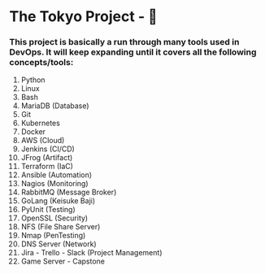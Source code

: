 # The Tokyo Project - 🗼

### This project is basically a run through many tools used in DevOps. It will keep expanding until it covers all the following concepts/tools:

1. Python
2. Linux
3. Bash 
4. MariaDB (Database)
5. Git
6. Kubernetes
7. Docker
8. AWS (Cloud)
9. Jenkins (CI/CD)
10. JFrog (Artifact)
11. Terraform (IaC)
12. Ansible (Automation)
13. Nagios (Monitoring)
14. RabbitMQ (Message Broker)
15. GoLang (Keisuke Baji)
16. PyUnit (Testing)
17. OpenSSL (Security)
18. NFS (File Share Server)
19. Nmap (PenTesting)
20. DNS Server (Network)
21. Jira - Trello - Slack (Project Management)
22. Game Server - Capstone

